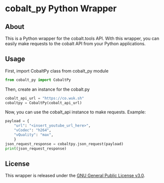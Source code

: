 # cobalt_py Python Wrapper
## About
This is a Python wrapper for the cobalt.tools API. With this wrapper, you can easily make requests to the cobalt API from your Python applications.

## Usage
First, import CobaltPy class from cobalt_py module
```python
from cobalt_py import CobaltPy
```
Then, create an instance for the cobalt.py
```python
cobalt_api_url = "https://co.wuk.sh"
cobaltpy = CobaltPy(cobalt_api_url)
```
Now, you can use the cobalt_api instance to make requests. Example:
```python
payload = {
    "url": "<insert_youtube_url_here>",
    "vCodec": "h264",
    "vQuality": "max",
    }
json_request_response = cobaltpy.json_request(payload)
print(json_request_response)
```

## License
This wrapper is released under the [GNU General Public License v3.0](https://www.gnu.org/licenses/gpl-3.0.en.html).
